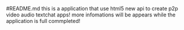#README.md
this is a application  that use html5 new api to create p2p video audio textchat apps!
more infomations will be appears while the application is full commpleted!